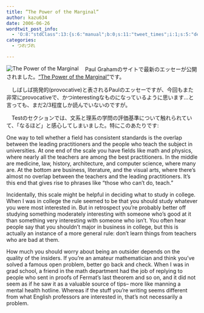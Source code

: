 ```yaml
---
title: ”The Power of the Marginal”
author: kazu634
date: 2006-06-26
wordtwit_post_info:
  - 'O:8:"stdClass":13:{s:6:"manual";b:0;s:11:"tweet_times";i:1;s:5:"delay";i:0;s:7:"enabled";i:1;s:10:"separation";s:2:"60";s:7:"version";s:3:"3.7";s:14:"tweet_template";b:0;s:6:"status";i:2;s:6:"result";a:0:{}s:13:"tweet_counter";i:2;s:13:"tweet_log_ids";a:1:{i:0;i:2419;}s:9:"hash_tags";a:0:{}s:8:"accounts";a:1:{i:0;s:7:"kazu634";}}'
categories:
  - つれづれ

---
```

<div class="section">
<p>
<a href="http://www.paulgraham.com/marginal.html" onclick="__gaTracker('send', 'event', 'outbound-article', 'http://www.paulgraham.com/marginal.html', '');" target="_blank"><img alt="The Power of the Marginal" align="left" src="http://img.simpleapi.net/small/http://www.paulgraham.com/marginal.html" border="0" /></a>
</p></p> 
  
<p>
    　Paul Grahamのサイトで最新のエッセーが公開されました。<a href="http://www.paulgraham.com/marginal.html" onclick="__gaTracker('send', 'event', 'outbound-article', 'http://www.paulgraham.com/marginal.html', '&#8220;The Power of the Marginal&#8221;');" target="_blank">&#8220;The Power of the Marginal&#8221;</a>です。
</p></p> 
  
<p>
    　しばしば挑発的(provocative)と表されるPaulのエッセーですが、今回もまた非常にprovocativeで、かつinterestingなものになっているように思います…と言っても、まだ2/3程度しか読んでいないのですが。
</p></p> 
  
<p>
    　Testのセクションでは、文系と理系の学問の評価基準について触れられていて、「なるほど」と感心してしまいました。特にこのあたりです:
</p>
  
<p>
<blockquote>
</blockquote>
</p>
  
<p>
    One way to tell whether a field has consistent standards is the overlap between the leading practitioners and the people who teach the subject in universities. At one end of the scale you have fields like math and physics, where nearly all the teachers are among the best practitioners. In the middle are medicine, law, history, architecture, and computer science, where many are. At the bottom are business, literature, and the visual arts, where there&#8217;s almost no overlap between the teachers and the leading practitioners. It&#8217;s this end that gives rise to phrases like &#8220;those who can&#8217;t do, teach.&#8221;
</p></p> 
  
<p>
    Incidentally, this scale might be helpful in deciding what to study in college. When I was in college the rule seemed to be that you should study whatever you were most interested in. But in retrospect you&#8217;re probably better off studying something moderately interesting with someone who&#8217;s good at it than something very interesting with someone who isn&#8217;t. You often hear people say that you shouldn&#8217;t major in business in college, but this is actually an instance of a more general rule: don&#8217;t learn things from teachers who are bad at them.
</p></p> 
  
<p>
    How much you should worry about being an outsider depends on the quality of the insiders. If you&#8217;re an amateur mathematician and think you&#8217;ve solved a famous open problem, better go back and check. When I was in grad school, a friend in the math department had the job of replying to people who sent in proofs of Fermat&#8217;s last theorem and so on, and it did not seem as if he saw it as a valuable source of tips&#8211; more like manning a mental health hotline. Whereas if the stuff you&#8217;re writing seems different from what English professors are interested in, that&#8217;s not necessarily a problem.
</p></p>
</div>
